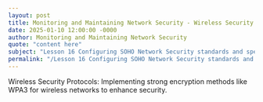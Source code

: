 ```yaml
---
layout: post
title: Monitoring and Maintaining Network Security - Wireless Security Protocols
date: 2025-01-10 12:00:00 -0000
author: Monitoring and Maintaining Network Security
quote: "content here"
subject: "Lesson 16 Configuring SOHO Network Security standards and specifications"
permalink: "/Lesson 16 Configuring SOHO Network Security standards and specifications/Monitoring and Maintaining Network Security/Monitoring and Maintaining Network Security - Wireless Security Protocols"
---
```


Wireless Security Protocols: Implementing strong encryption methods like WPA3 for wireless networks to enhance security.
